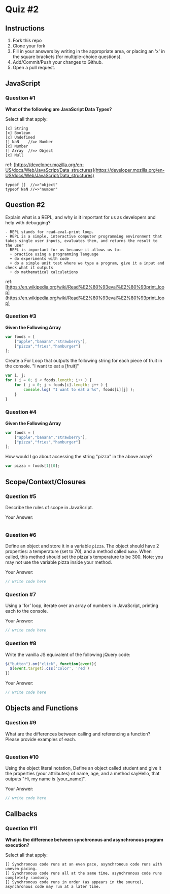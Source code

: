 # Quiz #2

## Instructions

1. Fork this repo
2. Clone your fork
3. Fill in your answers by writing in the appropriate area, or placing an 'x' in
the square brackets (for multiple-choice questions).
4. Add/Commit/Push your changes to Github.
5. Open a pull request.

## JavaScript

### Question #1

**What of the following are JavaScript Data Types?**

Select all that apply:
```
[x] String
[x] Boolean
[x] Undefined
[] NaN    //=> Number
[x] Number
[] Array  //=> Object
[x] Null
```

ref: [https://developer.mozilla.org/en-US/docs/Web/JavaScript/Data_structures](https://developer.mozilla.org/en-US/docs/Web/JavaScript/Data_structures)

```
typeof []  //=>"object"
typeof NaN //=>"number"
```


## Question #2

Explain what is a REPL, and why is it important for us as developers and help with debugging?

```text
- REPL stands for read–eval–print loop.
- REPL is a simple, interactive computer programming environment that takes single user inputs, evaluates them, and returns the result to the user
- REPL is important for us because it allows us to:
  + practice using a programming language
  + do experiments with code
  + do a simple unit test where we type a program, give it a input and check what it outputs
  + do mathematical calculations
```

ref: [https://en.wikipedia.org/wiki/Read%E2%80%93eval%E2%80%93print_loop](https://en.wikipedia.org/wiki/Read%E2%80%93eval%E2%80%93print_loop)


### Question #3

**Given the Following Array**

```js
var foods = [
    ["apple","banana","strawberry"], 
    ["pizza","fries","hamburger"] 
];
```

Create a For Loop that outputs the following string for each piece of fruit in the console. "I want to eat a [fruit]"

```js
var i, j;
for ( i = 0; i < foods.length; i++ ) {
    for ( j = 0; j < foods[i].length; j++ ) {
        console.log( "I want to eat a %s", foods[i][j] );
    }
}
```
### Question #4

**Given the Following Array**

```js
var foods = [ 
    ["apple","banana","strawberry"], 
    ["pizza","fries","hamburger"] 
];
```
How would I go about accessing the string "pizza" in the above array?

```js
var pizza = foods[1][0];
```

## Scope/Context/Closures

### Question #5

Describe the rules of scope in JavaScript.

Your Answer:
```text
```

### Question #6

Define an object and store it in a variable `pizza`. The object should have 2
properties: a temperature (set to 70), and a method called `bake`. When called,
this method should set the pizza's temperature to be 300. Note: you may not use
the variable pizza inside your method.

Your Answer:
```js
// write code here
```

### Question #7

Using a 'for' loop, iterate over an array of numbers in JavaScript, printing each to the console.

Your Answer:
```js
// write code here
```

### Question #8

Write the vanilla JS equivalent of the following jQuery code:

```js
$("button").on("click", function(event){
  $(event.target).css('color', 'red')
})
```

Your Answer:
```js
// write code here
```

## Objects and Functions

### Question #9

What are the differences between calling and referencing a function? Please provide examples of each.

```text

```
### Question #10

Using the object literal notation, Define an object called student and give it the properties (your attributes) of name, age, and a method sayHello, that outputs "Hi, my name is [your_name]".

Your Answer:
```js
// write code here
```

## Callbacks

### Question #11

**What is the difference between synchronous and asynchronous program execution?**

Select all that apply:
```
[] Synchronous code runs at an even pace, asynchronous code runs with uneven pacing.
[] Synchronous code runs all at the same time, asynchronous code runs completely randomly
[] Synchronous code runs in order (as appears in the source), asynchronous code may run at a later time.
```
